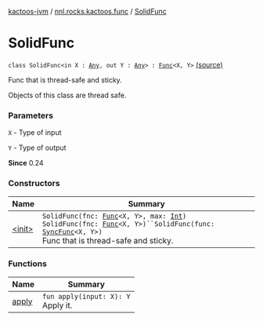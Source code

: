 [kactoos-jvm](../../index.md) / [nnl.rocks.kactoos.func](../index.md) / [SolidFunc](.)

# SolidFunc

`class SolidFunc<in X : `[`Any`](https://kotlinlang.org/api/latest/jvm/stdlib/kotlin/-any/index.html)`, out Y : `[`Any`](https://kotlinlang.org/api/latest/jvm/stdlib/kotlin/-any/index.html)`> : `[`Func`](../../nnl.rocks.kactoos/-func/index.md)`<X, Y>` [(source)](https://github.com/neonailol/kactoos/blob/master/kactoos-jvm/src/main/kotlin/nnl/rocks/kactoos/func/SolidFunc.kt#L14)

Func that is thread-safe and sticky.

Objects of this class are thread safe.

### Parameters

`X` - Type of input

`Y` - Type of output

**Since**
0.24

### Constructors

| Name | Summary |
|---|---|
| [&lt;init&gt;](-init-.md) | `SolidFunc(fnc: `[`Func`](../../nnl.rocks.kactoos/-func/index.md)`<X, Y>, max: `[`Int`](https://kotlinlang.org/api/latest/jvm/stdlib/kotlin/-int/index.html)`)`<br>`SolidFunc(fnc: `[`Func`](../../nnl.rocks.kactoos/-func/index.md)`<X, Y>)``SolidFunc(func: `[`SyncFunc`](../-sync-func/index.md)`<X, Y>)`<br>Func that is thread-safe and sticky. |

### Functions

| Name | Summary |
|---|---|
| [apply](apply.md) | `fun apply(input: X): Y`<br>Apply it. |
